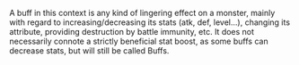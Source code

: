 A buff in this context is any kind of lingering effect on a monster, mainly with regard to increasing/decreasing its stats (atk, def, level...), changing its attribute, providing destruction by battle immunity, etc. It does not necessarily connote a strictly beneficial stat boost, as some buffs can decrease stats, but will still be called Buffs.